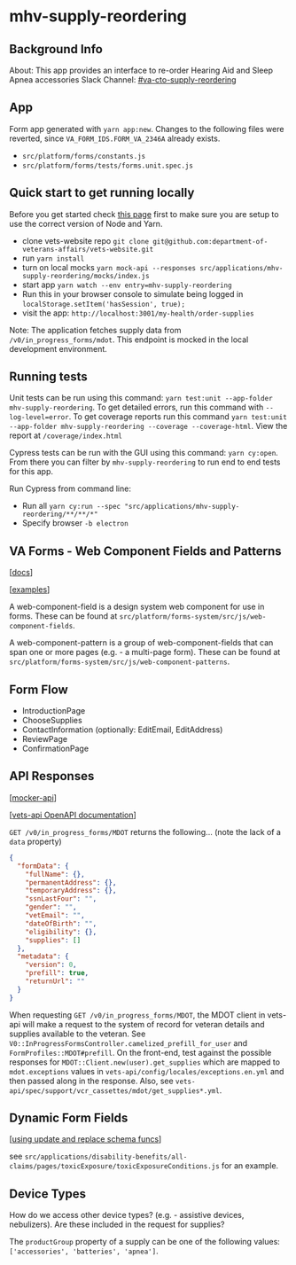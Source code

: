 # mhv-supply-reordering

## Background Info

About: This app provides an interface to re-order Hearing Aid and Sleep Apnea accessories
Slack Channel: [#va-cto-supply-reordering](https://dsva.slack.com/archives/C05DFSM57FW/p1689711688225089)

## App

Form app generated with `yarn app:new`. Changes to the following files were reverted, since `VA_FORM_IDS.FORM_VA_2346A` already exists.

- `src/platform/forms/constants.js`
- `src/platform/forms/tests/forms.unit.spec.js`

## Quick start to get running locally

Before you get started check [this page](https://depo-platform-documentation.scrollhelp.site/developer-docs/setting-up-your-local-frontend-environment) first to make sure you are setup to use the correct version of Node and Yarn.

- clone vets-website repo `git clone git@github.com:department-of-veterans-affairs/vets-website.git`
- run `yarn install`
- turn on local mocks `yarn mock-api --responses src/applications/mhv-supply-reordering/mocks/index.js`
- start app `yarn watch --env entry=mhv-supply-reordering`
- Run this in your browser console to simulate being logged in `localStorage.setItem('hasSession', true);`
- visit the app: `http://localhost:3001/my-health/order-supplies`

Note: The application fetches supply data from `/v0/in_progress_forms/mdot`. This endpoint is mocked in the local development environment.

## Running tests

Unit tests can be run using this command: `yarn test:unit --app-folder mhv-supply-reordering`. To get detailed errors, run this command with `--log-level=error`. To get coverage reports run this command `yarn test:unit --app-folder mhv-supply-reordering --coverage --coverage-html`. View the report at `/coverage/index.html`

Cypress tests can be run with the GUI using this command: `yarn cy:open`. From there you can filter by `mhv-supply-reordering` to run end to end tests for this app.

Run Cypress from command line:

- Run all `yarn cy:run --spec "src/applications/mhv-supply-reordering/**/**/*"`
- Specify browser `-b electron`

## VA Forms - Web Component Fields and Patterns

[[docs](https://depo-platform-documentation.scrollhelp.site/developer-docs/va-forms-library-web-component-fields-and-patterns)]

[[examples](https://staging.va.gov/mock-form-patterns/introduction)]

A web-component-field is a design system web component for use in forms. These can be found at `src/platform/forms-system/src/js/web-component-fields`.

A web-component-pattern is a group of web-component-fields that can span one or more pages (e.g. - a multi-page form). These can be found at `src/platform/forms-system/src/js/web-component-patterns`.

## Form Flow

- IntroductionPage
- ChooseSupplies
- ContactInformation (optionally: EditEmail, EditAddress)
- ReviewPage
- ConfirmationPage

## API Responses

[[mocker-api](https://github.com/jaywcjlove/mocker-api/tree/v2.9.0?tab=readme-ov-file#usage)]

[[vets-api OpenAPI documentation](https://department-of-veterans-affairs.github.io/va-digital-services-platform-docs/api-reference/#/in_progress_forms)]

`GET /v0/in_progress_forms/MDOT` returns the following... (note the lack of a `data` property)

```json
{
  "formData": {
    "fullName": {},
    "permanentAddress": {},
    "temporaryAddress": {},
    "ssnLastFour": "",
    "gender": "",
    "vetEmail": "",
    "dateOfBirth": "",
    "eligibility": {},
    "supplies": []
  },
  "metadata": {
    "version": 0,
    "prefill": true,
    "returnUrl": ""
  }
}
```

When requesting `GET /v0/in_progress_forms/MDOT`, the MDOT client in vets-api will make a request to the system of record for veteran details and supplies available to the veteran. See `V0::InProgressFormsController.camelized_prefill_for_user` and `FormProfiles::MDOT#prefill`. On the front-end, test against the possible responses for `MDOT::Client.new(user).get_supplies` which are mapped to `mdot.exceptions` values in `vets-api/config/locales/exceptions.en.yml` and then passed along in the response. Also, see `vets-api/spec/support/vcr_cassettes/mdot/get_supplies*.yml`.

## Dynamic Form Fields

[[using update and replace schema funcs](https://depo-platform-documentation.scrollhelp.site/developer-docs/va-forms-library-how-to-use-updateschema-and-repla)]

see `src/applications/disability-benefits/all-claims/pages/toxicExposure/toxicExposureConditions.js` for an example.

## Device Types

How do we access other device types? (e.g. - assistive devices, nebulizers). Are these included in the request for supplies?

The `productGroup` property of a supply can be one of the following values: `['accessories', 'batteries', 'apnea']`.
